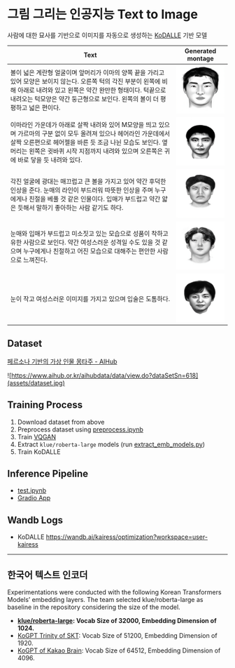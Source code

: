 #  그림 그리는 인공지능 Text to Image

사람에 대한 묘사를 기반으로 이미지를 자동으로 생성하는 [KoDALLE](https://github.com/KR-HappyFace/KoDALLE) 기반 모델

| Text | Generated montage |
| --- | --- |
| 볼이 넓은 계란형 얼굴이며 앞머리가 이마의 양쪽 끝을 가리고 있어 모양은 보이지 않는다.   오른쪽 턱의 각진 부분이 왼쪽에 비해 아래로 내려와 있고 왼쪽은 약간 완만한 형태이다.  턱끝으로 내려오는 턱모양은 약간 둥근형으로 보인다. 왼쪽의 볼이 더 평평하고 넓은 편이다. | ![](assets/output1.png) |
| 이마라인 가운데가 아래로 살짝 내려와 있어 M모양을 띄고 있으며 가르마의 구분 없이 모두 올려져 있으나 헤어라인 가운데에서 살짝 오른편으로 헤어젤을 바른 듯 조금 나뉜 모습도 보인다. 옆머리는 왼쪽은 귓바퀴 시작 지점까지 내려와 있으며 오른쪽은 귀에 바로 닿을 듯 내려와 있다. | ![](assets/output2.png) |
| 각진 얼굴에 광대는 매끄럽고 큰 볼을 가지고 있어 약간 후덕한 인상을 준다. 눈매의 라인이 부드러워 따뜻한 인상을 주며 누구에게나 친절을 베풀 것 같은 인물이다. 입매가 부드럽고 약간 얇은 듯해서 말하기 좋아하는 사람 같기도 하다. | ![](assets/output3.png) |
| 눈매와 입매가 부드럽고 미소짓고 있는 모습으로  성품이 착하고 유한 사람으로 보인다. 약간 여성스러운 성격일 수도 있을 것 같으며 누구에게나 친절하고 어진 모습으로 대해주는 편안한 사람으로 느껴진다. | ![](assets/output4.png) |
| 눈이 작고 여성스러운 이미지를 가지고 있으며 입술은 도톰하다. | ![](assets/output5.png) |

## Dataset

[페르소나 기반의 가상 인물 몽타주 - AIHub](https://www.aihub.or.kr/aihubdata/data/view.do?dataSetSn=618)

![https://www.aihub.or.kr/aihubdata/data/view.do?dataSetSn=618](assets/dataset.jpg)

## Training Process

1. Download dataset from above
2. Preprocess dataset using [preprocess.ipynb](preprocess.ipynb)
3. Train [VQGAN](https://github.com/kairess/taming-transformers)
4. Extract `klue/roberta-large` models (run [extract_emb_models.py](extract_emb_models.py))
5. Train KoDALLE

## Inference Pipeline

- [test.ipynb](test.ipynb)
- [Gradio App](app.py)

## Wandb Logs

- KoDALLE [https://wandb.ai/kairess/optimization?workspace=user-kairess
](https://wandb.ai/annie26751/Kodalle?nw=nwuserannie2675)
---

## 한국어 텍스트 인코더
Experimentations were conducted with the following Korean Transformers Models’ embedding layers. The team selected klue/roberta-large as baseline in the repository considering the size of the model.

- **[klue/roberta-large](https://huggingface.co/klue/roberta-large): Vocab Size of 32000, Embedding Dimension of 1024.**
- [KoGPT Trinity of SKT](https://huggingface.co/skt/ko-gpt-trinity-1.2B-v0.5): Vocab Size of 51200, Embedding Dimension of 1920.
- [KoGPT of Kakao Brain](https://huggingface.co/kakaobrain/kogpt): Vocab Size of 64512, Embedding Dimension of 4096.
